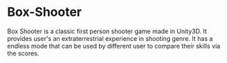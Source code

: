 # Box-Shooter
Box Shooter is a classic first person shooter game made in Unity3D. It provides user's an extraterrestrial experience in shooting genre. It has a endless mode that can be used by different user to compare their skills via the scores.